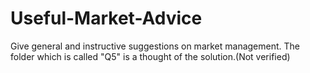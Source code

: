 # Useful-Market-Advice
Give general and instructive suggestions on market management.
The folder which is called "Q5" is a thought of the solution.(Not verified)
